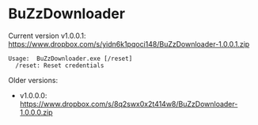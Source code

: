 BuZzDownloader
==============

Current version v1.0.0.1: https://www.dropbox.com/s/yidn6k1pqoci148/BuZzDownloader-1.0.0.1.zip

    Usage:  BuZzDownloader.exe [/reset]
      /reset: Reset credentials 

Older versions:
- v1.0.0.0: https://www.dropbox.com/s/8q2swx0x2t414w8/BuZzDownloader-1.0.0.0.zip
